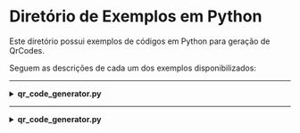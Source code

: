 # Diretório de Exemplos em Python

Este diretório possui exemplos de códigos em Python para geração de QrCodes.

Seguem as descrições de cada um dos exemplos disponibilizados:

---

<details>
  <summary><b>qr_code_generator.py</b></summary>

  Este programa foi desenvolvido para gerar QR Codes a partir de uma entrada de texto fornecida pelo usuário. Ele utiliza a biblioteca `qrcode` para criar e salvar o QR Code em um arquivo de imagem no formato PNG.

  **Funcionalidades:**

  - ***Geração de QR Code***:
    - Cria um QR Code a partir de um texto fornecido pelo usuário.
    - Permite personalizar o tamanho do QR Code, o tamanho de cada "box" (pixel), a espessura da borda, a cor de fundo e a cor do QR Code.

  - ***Salvamento do QR Code***:
    - Salva o QR Code gerado em um arquivo de imagem no formato PNG no diretório onde o script está localizado.

  **Como funciona:**

  O programa solicita ao usuário que insira o texto que deseja codificar no QR Code. Em seguida, ele utiliza a biblioteca `qrcode` para gerar o QR Code com base nas configurações definidas (versão, tamanho do box, borda, cores, etc.). Por fim, o QR Code é salvo como um arquivo PNG no diretório do script.

  **Personalização:**

  O programa permite personalizar várias propriedades do QR Code, como:

  - `VERSAO`: Controla o tamanho do QR Code (valores de 1 a 40).
  - `BOX_SIZE`: Define o tamanho de cada "box" (pixel) do QR Code.
  - `BORDER`: Define a espessura da borda ao redor do QR Code.
  - `BACK_COLOR`: Define a cor de fundo do QR Code (em formato RGB).
  - `FILL_COLOR`: Define a cor do QR Code (em formato RGB).

  **Dependências:**

  Para utilizar este programa, é necessário instalar a biblioteca `qrcode`. Isso pode ser feito utilizando o gerenciador de pacotes `pip` com o seguinte comando:

  ```bash```
  ```pip install qrcode```
  
  Para mais informações sobre a biblioteca `qrcode`, consulte a [documentação oficial](https://pypi.org/project/qrcode/).
</details>

---

<details>
  <summary><b>qr_code_generator.py</b></summary>

  Este programa foi desenvolvido para gerar QR Codes a partir de uma entrada de texto fornecida pelo usuário. Ele utiliza a biblioteca `PyQRCode` para criar e salvar o QR Code em arquivos de imagem nos formatos SVG e PNG.

  **Funcionalidades:**

  - ***Geração de QR Code***:
    - Cria um QR Code a partir de um texto fornecido pelo usuário.
    - Permite personalizar a escala do QR Code ao salvar nos formatos SVG e PNG.

  - ***Salvamento do QR Code***:
    - Salva o QR Code gerado em arquivos de imagem nos formatos SVG e PNG no diretório onde o script está localizado.

  **Como funciona:**

  O programa solicita ao usuário que insira o texto que deseja codificar no QR Code. Em seguida, ele utiliza a biblioteca `PyQRCode` para gerar o QR Code com base no texto fornecido. Por fim, o QR Code é salvo como arquivos SVG e PNG no diretório do script.

  **Dependências:**

  Para utilizar este programa, é necessário instalar a biblioteca `PyQRCode`. Isso pode ser feito utilizando o gerenciador de pacotes `pip` com o seguinte comando:

```bash
    pip install qrcode

  Para mais informações sobre a biblioteca `PyQRCode`, consulte a [documentação oficial](https://pypi.org/project/PyQRCode/).
  </details>